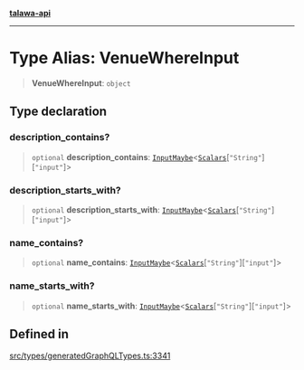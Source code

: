 [**talawa-api**](../../../README.md)

***

# Type Alias: VenueWhereInput

> **VenueWhereInput**: `object`

## Type declaration

### description\_contains?

> `optional` **description\_contains**: [`InputMaybe`](InputMaybe.md)\<[`Scalars`](Scalars.md)\[`"String"`\]\[`"input"`\]\>

### description\_starts\_with?

> `optional` **description\_starts\_with**: [`InputMaybe`](InputMaybe.md)\<[`Scalars`](Scalars.md)\[`"String"`\]\[`"input"`\]\>

### name\_contains?

> `optional` **name\_contains**: [`InputMaybe`](InputMaybe.md)\<[`Scalars`](Scalars.md)\[`"String"`\]\[`"input"`\]\>

### name\_starts\_with?

> `optional` **name\_starts\_with**: [`InputMaybe`](InputMaybe.md)\<[`Scalars`](Scalars.md)\[`"String"`\]\[`"input"`\]\>

## Defined in

[src/types/generatedGraphQLTypes.ts:3341](https://github.com/Suyash878/talawa-api/blob/095e6964ce2a06c1c30d1acf81b6162203f1db91/src/types/generatedGraphQLTypes.ts#L3341)
